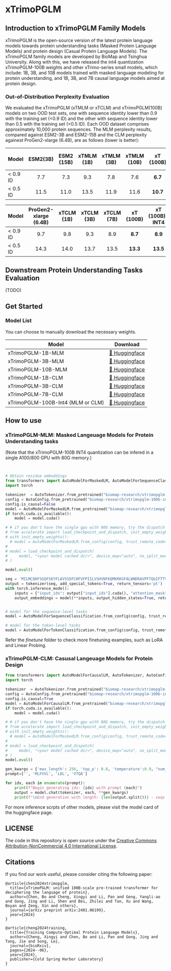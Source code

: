 # xTrimoPGLM 

##  Introduction to xTrimoPGLM Family Models

xTrimoPGLM is the open-source version of the latest protein language models towards protein understanding tasks (Masked Protein Language Models) and protein design (Casual Protein Language Models). The xTrimoPGLM family models are developed by BioMap and Tsinghua University. Along with this, we have released the int4 quantization xTrimoPGLM-100B weights and other xTrimo-series small models, which include: 1B, 3B, and 10B models trained with masked language modeling for protein understanding, and 1B, 3B, and 7B causal language models aimed at protein design.

### Out-of-Distribution Perplexity Evaluation

We evaluated the xTrimoPGLM (xTMLM or xTCLM) and xTrimoPGLM(100B) models on two OOD test sets, one with sequence identity lower than 0.9 with the training set (<0.9 ID) and the other with sequence identity lower than 0.5 with the training set (<0.5 ID). Each OOD dataset comprises approximately 10,000 protein sequences. The MLM perplexity results, compared against ESM2-3B and ESM2-15B and the CLM perplexity againest ProGen2-xlarge (6.4B), are as follows (lower is better):

| Model               | ESM2(3B)| ESM2 (15B) | xTMLM (1B) | xTMLM (3B) | xTMLM (10B) | xT (100B) | xT (100B)-INT4 |
|:--------------------|:----------:|:----------:|:----------:|:----------:|:--------------------:|:--------------------:|:--------------------:|
| < 0.9 ID           |   7.7   |   7.3    | 9.3    |    7.8    |      7.6    |            **6.7**         |  **6.8**         | 
| < 0.5 ID            |  11.5 |  11.0  |  13.5 |   11.9  |   11.6   |         **10.7**          | **10.8**          |


| Model               | ProGen2-xlarge (6.4B) | xTCLM (1B) | xTCLM (3B) | xTCLM (7B) | xT (100B) | xT (100B)-INT4 |
|:--------------------|:----------:|:----------:|:----------:|:--------------------:|:--------------------:|:--------------------:|
| < 0.9 ID            |   9.7     | 9.8    |    9.3    |      8.9    |            **8.7**         |      **8.9**         | 
| < 0.5 ID            |   14.3    |  14.0  |    13.7  |    13.5   |         **13.3**          |   **13.5**          |

## Downstream Protein Understanding Tasks Evaluation
(TODO)

## Get Started
### Model List
You can choose to manually download the necessary weights.

| Model            |Download                                                                                                                                |                                                                                                                                                                                
|------------------|-----------------------------------------------------------------------------------------------------------------------------------------|
| xTrimoPGLM-1B-MLM        | [🤗 Huggingface](https://huggingface.co/biomap-research/xtrimopglm-1b-mlm) |
| xTrimoPGLM-3B-MLM     | [🤗 Huggingface](https://huggingface.co/biomap-research/xtrimopglm-3b-mlm) |
| xTrimoPGLM-10B-MLM   | [🤗 Huggingface](https://huggingface.co/biomap-research/xtrimopglm-10b-mlm) |     
| xTrimoPGLM-1B-CLM        | [🤗 Huggingface](https://huggingface.co/biomap-research/xtrimopglm-1b-clm) |
| xTrimoPGLM-3B-CLM     | [🤗 Huggingface](https://huggingface.co/biomap-research/xtrimopglm-3b-clm) |
| xTrimoPGLM-7B-CLM   | [🤗 Huggingface](https://huggingface.co/biomap-research/xtrimopglm-7b-clm) |   
| xTrimoPGLM-100B-Int4  (MLM or CLM) | [🤗 Huggingface](https://huggingface.co/biomap-research/xtrimopglm-100b-int4) |                                                                                                                                                                                              |                                                                                                                                                                                  |

## How to use
### xTrimoPGLM-MLM: Masked Langeuage Models for Protein Understanding tasks
(Note that the xTrimoPGLM-100B INT4 quantization can be infered in a single A100/800 GPU with 80G memory.)
```python


# Obtain residue embeddings
from transformers import AutoModelForMaskedLM, AutoModelForSequenceClassification, AutoModelForTokenClassification, AutoTokenizer, AutoConfig
import torch

tokenizer  = AutoTokenizer.from_pretrained("biomap-research/xtrimopglm-100b-int4", trust_remote_code=True, use_fast=True)
config = AutoConfig.from_pretrained("biomap-research/xtrimopglm-100b-int4",  trust_remote_code=True, torch_dtype=torch.half)
config.is_causal=False
model = AutoModelForMaskedLM.from_pretrained("biomap-research/xtrimopglm-100b-int4", config = config, torch_dtype=torch.half,trust_remote_code=True)
if torch.cuda.is_available():
    model = model.cuda()

# # if you don't have the single gpu with 80G memory, try the dispatch load.
# from accelerate import load_checkpoint_and_dispatch, init_empty_weights
# with init_empty_weights():
  # model = AutoModelForMaskedLM.from_config(config, trust_remote_code=True)
# 
# model = load_checkpoint_and_dispatch(
#     model, "<your model cached dir>", device_map="auto", no_split_module_classes=["xTrimoPGLMBlock"], strict=True, dtype=dtype
# )

model.eval()

seq = 'MILMCQHFSGQFSKYFLAVSSDFCHFVFPIILVSHVNFKQMKRKGFALWNDRAVPFTQGIFTTVMILLQYLHGTG'
output = tokenizer(seq, add_special_tokens=True, return_tensors='pt')
with torch.inference_mode():
    inputs = {"input_ids": output["input_ids"].cuda(), "attention_mask": output["attention_mask"].cuda()}
    output_embeddings = model(**inputs, output_hidden_states=True, return_last_hidden_state=True).hidden_states[:-1, 0] # get rid of the <eos> token


# model for the sequence-level tasks
model = AutoModelForSequenceClassification.from_config(config, trust_remote_code=True, torch_dtype=torch.bfloat16)

# model for the token-level tasks
model = AutoModelForTokenClassification.from_config(config, trust_remote_code=True, torch_dtype=torch.bfloat16)
```


Refer the *finetune* folder to check more finetuning examples, such as LoRA and Linear Probing.

### xTrimoPGLM-CLM: Casusal Langeuage Models for Protein Design 
```python
from transformers import AutoModelForCausalLM, AutoTokenizer, AutoConfig
import torch

tokenizer  = AutoTokenizer.from_pretrained("biomap-research/xtrimopglm-100b-int4", trust_remote_code=True, use_fast=True)
config = AutoConfig.from_pretrained("biomap-research/xtrimopglm-100b-int4",  trust_remote_code=True, torch_dtype=torch.half)
config.is_causal=True
model = AutoModelForCausalLM.from_pretrained("biomap-research/xtrimopglm-100b-int4", config = config, torch_dtype=torch.half,trust_remote_code=True)
if torch.cuda.is_available():
    model = model.cuda()

# # if you don't have the single gpu with 80G memory, try the dispatch load.
# from accelerate import load_checkpoint_and_dispatch, init_empty_weights
# with init_empty_weights():
  # model = AutoModelForMaskedLM.from_config(config, trust_remote_code=True)
# 
# model = load_checkpoint_and_dispatch(
#     model, "<your model cached dir>", device_map="auto", no_split_module_classes=["xTrimoPGLMBlock"], strict=True, dtype=dtype
# )
model.eval()

gen_kwargs = {'max_length': 256, 'top_p': 0.8, 'temperature':0.9, "num_beams": 1}
prompt=['', 'MLFVVL', 'LDL', 'VTQA']

for idx, each in enumerate(prompt):
    print(f"Begin generating idx: {idx} with prompt {each}")
    output = model.chat(tokenizer, each, **gen_kwargs)
    print(f"\nEnd generation with length: {len(output.split())} - seqs: {output}\n")
```
For more inference scrpts of other models, please visit the model card of the huggingface page.


## LICENSE

The code in this repository is open source under the [Creative Commons Attribution-NonCommercial 4.0 International License](./LICENSE).



## Citations

If you find our work useful, please consider citing the following paper:
```
@article{chen2024xtrimopglm,
  title={xTrimoPGLM: unified 100B-scale pre-trained transformer for deciphering the language of protein},
  author={Chen, Bo and Cheng, Xingyi and Li, Pan and Geng, Yangli-ao and Gong, Jing and Li, Shen and Bei, Zhilei and Tan, Xu and Wang, Boyan and Zeng, Xin and others},
  journal={arXiv preprint arXiv:2401.06199},
  year={2024}
}

@article{cheng2024training,
  title={Training Compute-Optimal Protein Language Models},
  author={Cheng, Xingyi and Chen, Bo and Li, Pan and Gong, Jing and Tang, Jie and Song, Le},
  journal={bioRxiv},
  pages={2024--06},
  year={2024},
  publisher={Cold Spring Harbor Laboratory}
}
```
